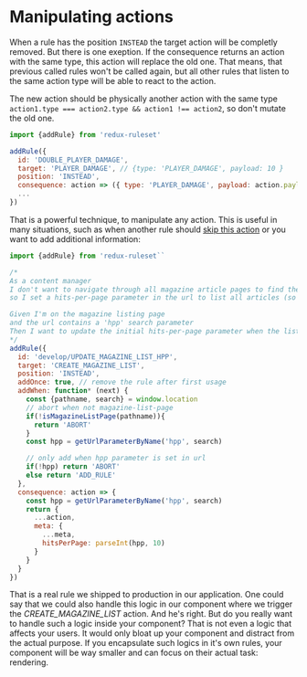 # Manipulating actions

When a rule has the position `INSTEAD` the target action will be completly removed. But there is one exeption. If the consequence returns an action with the same type, this action will replace the old one. That means, that previous called rules won't be called again, but all other rules that listen to the same action type will be able to react to the action.

The new action should be physically another action with the same type `action1.type === action2.type && action1 !== action2`, so don't mutate the old one.

```javascript
import {addRule} from 'redux-ruleset'

addRule({
  id: 'DOUBLE_PLAYER_DAMAGE',
  target: 'PLAYER_DAMAGE', // {type: 'PLAYER_DAMAGE', payload: 10 }
  position: 'INSTEAD',
  consequence: action => ({ type: 'PLAYER_DAMAGE', payload: action.payload*2 }),
  ...
})
```

That is a powerful technique, to manipulate any action. This is useful in many situations, such as when another rule should [skip this action](./skip_rules.md) or you want to add additional information:

```javascript
import {addRule} from 'redux-ruleset``

/*
As a content manager 
I don't want to navigate through all magazine article pages to find the one I'm looking for
so I set a hits-per-page parameter in the url to list all articles (so I can search)

Given I'm on the magazine listing page
and the url contains a 'hpp' search parameter
Then I want to update the initial hits-per-page parameter when the list is created
*/
addRule({
  id: 'develop/UPDATE_MAGAZINE_LIST_HPP',
  target: 'CREATE_MAGAZINE_LIST',
  position: 'INSTEAD',
  addOnce: true, // remove the rule after first usage
  addWhen: function* (next) {
    const {pathname, search} = window.location
    // abort when not magazine-list-page
    if(!isMagazineListPage(pathname)){
      return 'ABORT'
    }
    const hpp = getUrlParameterByName('hpp', search)

    // only add when hpp parameter is set in url
    if(!hpp) return 'ABORT'
    else return 'ADD_RULE'
  },
  consequence: action => {
    const hpp = getUrlParameterByName('hpp', search)
    return {
      ...action,
      meta: {
        ...meta,
        hitsPerPage: parseInt(hpp, 10)
      }
    }
  }
})
```

That is a real rule we shipped to production in our application. One could say that we could also handle this logic in our component where we trigger the *CREATE_MAGAZINE_LIST* action. And he's right. But do you really want to handle such a logic inside your component? That is not even a logic that affects your users. It would only bloat up your component and distract from the actual purpose. If you encapsulate such logics in it's own rules, your component will be way smaller and can focus on their actual task: rendering.